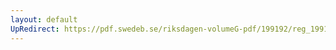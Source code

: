 ```yaml
---
layout: default
UpRedirect: https://pdf.swedeb.se/riksdagen-volumeG-pdf/199192/reg_199192/reg_199192_1000.pdf
---
```

